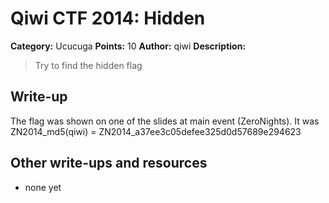 # Qiwi CTF 2014: Hidden

**Category:** Ucucuga
**Points:** 10
**Author:** qiwi
**Description:**

> Try to find the hidden flag

## Write-up

The flag was shown on one of the slides at main event (ZeroNights). It was ZN2014_md5(qiwi) = ZN2014_a37ee3c05defee325d0d57689e294623

## Other write-ups and resources

* none yet
